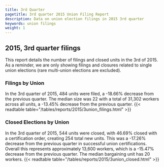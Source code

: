 ```yaml
---
title: 3rd Quarter 
pagetitle: 3rd quarter 2015 Union Filing Report
description: Data on union election filings in 2015 3rd quarter 
keywords: union filings
weight: 1
---
```


## 2015, 3rd quarter filings

This report details the number of filings and closed units in the 3rd of 2015. As a reminder, we are only showing filings and closures related to single union elections (rare multi-union elections are excluded).

### Filings by Union
In the 3rd quarter of 2015, 484 units were filed, a -18.66% decrease from the previous quarter. The median size was 22 with a total of 31,302 workers across all units, a -13.45% decrease from the previous quarter.
{{< readtable table="/tables/reports/2015/3union_filings.html" >}}

### Closed Elections by Union
In the 3rd quarter of 2015, 544 units were closed, with 46.69% closed with a certification order, creating 254 total new units. This was a -17.26% decrease from the previous quarter in successful union certifications. Overall this represents approximately 13,600 workers, which is a -15.47% decrease from the previous quarter. The median bargaining unit has 20 workers.
{{< readtable table="/tables/reports/2015/3union_closed.html" >}}

